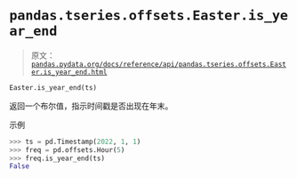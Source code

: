 # `pandas.tseries.offsets.Easter.is_year_end`

> 原文：[`pandas.pydata.org/docs/reference/api/pandas.tseries.offsets.Easter.is_year_end.html`](https://pandas.pydata.org/docs/reference/api/pandas.tseries.offsets.Easter.is_year_end.html)

```py
Easter.is_year_end(ts)
```

返回一个布尔值，指示时间戳是否出现在年末。

示例

```py
>>> ts = pd.Timestamp(2022, 1, 1)
>>> freq = pd.offsets.Hour(5)
>>> freq.is_year_end(ts)
False 
```

